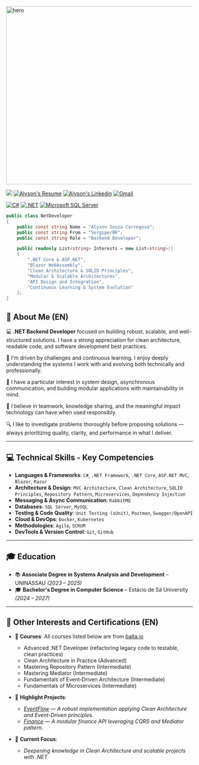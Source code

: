 ⠀⠀⠀⠀⠀⠀⠀⠀⠀⠀⠀⠀⠀⠀⠀⠀<img width="720" height="480" alt="hero" src="https://sdmntprwestus2.oaiusercontent.com/files/00000000-bcfc-61f8-ad70-64f014f5502e/raw?se=2025-07-18T20%3A53%3A02Z&sp=r&sv=2024-08-04&sr=b&scid=0e659858-5466-506d-b664-c6dc5277cb75&skoid=b0fd38cc-3d33-418f-920e-4798de4acdd1&sktid=a48cca56-e6da-484e-a814-9c849652bcb3&skt=2025-07-18T09%3A13%3A23Z&ske=2025-07-19T09%3A13%3A23Z&sks=b&skv=2024-08-04&sig=8gFa2kCbEtfxxd7k9w4RVi/IdBrhWG/zJNwqqyG07J8%3D" />

­­­­­­![](https://komarev.com/ghpvc/?username=alysonsz&style=for-the-badge&label=PROFILE+VIEWS)
<a href="./cv/CV - Alyson Carregosa.pdf" target="_blank">
<img src="https://img.shields.io/badge/-Download%20My%20Resume%20(pt_BR)-%23333?style=for-the-badge&logo=webb&logoColor=white" target="_blank" alt="Alyson's Resume"></a>
<a href="https://www.linkedin.com/in/alyson-carregosa/" target="_blank"><img src="https://img.shields.io/badge/-LinkedIn-%230077B5?style=for-the-badge&logo=linkedin&logoColor=white"  alt="Alyson's Linkedin" target="_blank"></a>
<a href="mailto:alysonsouza36@gmail.com" target="_blank">
![Gmail](https://img.shields.io/badge/Gmail-D14836?style=for-the-badge&logo=gmail&logoColor=white)
</a>

[![C#](https://img.shields.io/badge/C%23-239120?style=for-the-badge&logo=c-sharp&logoColor=white)]()
[![.NET](https://img.shields.io/badge/.NET-5C2D91?style=for-the-badge&logo=.net&logoColor=white)]()
[![Microsoft SQL Server](https://img.shields.io/badge/Microsoft%20SQL%20Server-CC2927.svg?style=for-the-badge&logo=Microsoft-SQL-Server&logoColor=white)]()

```csharp
public class NetDeveloper
{
    public const string Name = "Alyson Souza Carregosa";
    public const string From = "Sergipe/BR";
    public const string Role = "Backend Developer";

    public readonly List<string> Interests = new List<string>()
    {
        ".NET Core & ASP.NET",
        "Blazor WebAssembly",
        "Clean Architecture & SOLID Principles",
        "Modular & Scalable Architectures",
        "API Design and Integration",
        "Continuous Learning & System Evolution"
    };
}
```

## 🎯 About Me (EN)

💻 **.NET Backend Developer** focused on building robust, scalable, and well-structured solutions. I have a strong appreciation for clean architecture, readable code, and software development best practices.

🚀 I'm driven by challenges and continuous learning. I enjoy deeply understanding the systems I work with and evolving both technically and professionally.

🧠 I have a particular interest in system design, asynchronous communication, and building modular applications with maintainability in mind.

🤝 I believe in teamwork, knowledge sharing, and the meaningful impact technology can have when used responsibly.

🔍 I like to investigate problems thoroughly before proposing solutions — always prioritizing quality, clarity, and performance in what I deliver.

---

## 💻 Technical Skills - Key Competencies

- **Languages & Frameworks**: `C#`, `.NET Framework`, `.NET Core`, `ASP.NET MVC`, `Blazor`, `Razor`
- **Architecture & Design**: `MVC Architecture`, `Clean Architecture`, `SOLID Principles`, `Repository Pattern`, `Microservices`, `Dependency Injection`
- **Messaging & Async Communication**: `RabbitMQ`
- **Databases**: `SQL Server`, `MySQL`
- **Testing & Code Quality**: `Unit Testing (xUnit)`, `Postman`, `Swagger/OpenAPI`
- **Cloud & DevOps**: `Docker`, `Kubernetes`
- **Methodologies**: `Agile`, `SCRUM`
- **DevTools & Version Control**: `Git`, `GitHub`

---

## 🎓 Education

- 📚 **Associate Degree in Systems Analysis and Development** – UNINASSAU *(2023 – 2025)*
- 🎓 **Bachelor's Degree in Computer Science** – Estácio de Sá University *(2024 – 2027)*


---

## 🚧 Other Interests and Certifications (EN)

- 📌 **Courses**:
  All courses listed below are from [balta.io](https://balta.io/busca/backend)
  - Advanced .NET Developer (refactoring legacy code to testable, clean practices)
  - Clean Architecture in Practice (Advanced)
  - Mastering Repository Pattern (Intermediate)
  - Mastering Mediator (Intermediate)
  - Fundamentals of Event‑Driven Architecture (Intermediate)
  - Fundamentals of Microservices (Intermediate)

- 📌 **Highlight Projects**:
  - *[EventFlow](https://github.com/alysonsz/EventFlow-API) — A robust implementation applying Clean Architecture and Event-Driven principles.*
  - *[Finance](https://github.com/alysonsz/Finance-API) — A modular finance API leveraging CQRS and Mediator pattern.*

- 📌 **Current Focus**:
  - *Deepening knowledge in Clean Architecture and scalable projects with .NET* 
